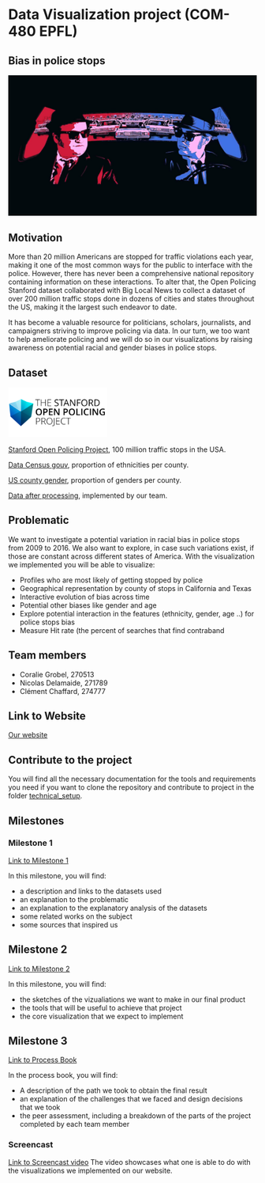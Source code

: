 # Data Visualization project (COM-480 EPFL)
## Bias in police stops
<img src="./data/black-illustration-police-space-artwork-graphic-design-ART-darkness-graphics-1920x1080-px-computer-wallpaper-fictional-character-font-843208.jpg" alt="drawing" width="700"/>


## Motivation


More than 20 million Americans are stopped for traffic violations each year, making it one of the most common ways for the public to interface with the police.
However, there has never been a comprehensive national repository containing information on these interactions. To alter that, the Open Policing Stanford dataset collaborated with Big Local News to collect a dataset of over 200 million traffic stops done in dozens of cities and states throughout the US, making it the largest such endeavor to date.

It has become a valuable resource for politicians, scholars, journalists, and campaigners striving to improve policing via data.
In our turn, we too want to help ameliorate policing and we will do so in our visualizations by raising awareness on potential racial and gender biases in police stops.

## Dataset
<img src="./data/logo_stanford.png" alt="drawing" width="200"/>

[Stanford Open Policing Project](https://openpolicing.stanford.edu/data/), 100 million traffic stops in the USA.

[Data Census gouv](https://data.census.gov/cedsci/table?q=California\%20ethnicity\%20by\%20county&g=0100000US&tid=DECENNIALPL2020.P2), proportion of ethnicities per county.

[US county gender](https://www.kaggle.com/datasets/headsortails/covid19-us-county-jhu-data-demographics?select=us_county.csv}{https://www.kaggle.com/datasets/us\_county.csv), proportion of genders per county.

[Data after processing](https://drive.google.com/drive/folders/1KLRz1u3J8LqiPp10Lt3V_TuCJL9h8w4c?usp=sharing), implemented by our team.

## Problematic

We want to investigate a potential variation in racial bias in police stops from 2009 to
2016. We also want to explore, in case such variations exist, if those are constant across
different states of America. 
With the visualization we implemented you will be able to visualize:

* Profiles who are most likely of getting stopped by police
* Geographical representation by county of stops in California and Texas
* Interactive evolution of bias across time
* Potential other biases like gender and age
* Explore potential interaction in the features (ethnicity, gender, age ..) for police
stops bias
* Measure Hit rate (the percent of searches that find contraband

## Team members
* Coralie Grobel, 270513
* Nicolas Delamaide, 271789
* Clément Chaffard, 274777

## Link to Website
[Our website](https://com-480-data-visualization.github.io/datavis-project-2022-control-z-zone/)

## Contribute to the project
You will find all the necessary documentation for the tools and requirements you need if you want to clone the repository and contribute to project in the folder [technical_setup](./technical_setup/README.md).

## Milestones

### Milestone 1

[Link to Milestone 1](./reports/Milestone1.pdf)

In this milestone, you will find:
* a description and links to the datasets used
* an explanation to the problematic
* an explanation to the explanatory analysis of the datasets
* some related works on the subject
* some sources that inspired us

## Milestone 2

[Link to Milestone 2](./reports/Milestone2.pdf)

In this milestone, you will find:
* the sketches of the vizualiations we want to make in our final product
* the tools that will be useful to achieve that project
* the core visualization that we expect to implement


## Milestone 3

[Link to Process Book](./reports/ProcessBook.pdf)

In the process book, you will find:
* A description of the path we took to obtain the final result
* an explanation of the challenges that we faced and design decisions that we took
* the peer assessment, including a breakdown of the parts of the project completed by each team member


### Screencast

[Link to Screencast video](./reports/Milestone3/screencast.zip)
The video showcases what one is able to do with the visualizations we implemented on our website.


